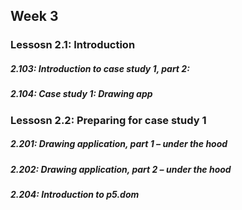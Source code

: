 ## Week 3

### Lessosn 2.1: Introduction

<h5>2.103: Introduction to case study 1, part 2:</h>

<h5>2.104: Case study 1: Drawing app</h>

### Lessosn 2.2: Preparing for case study 1

<h5>2.201: Drawing application, part 1 – under the hood</h5>

<h5>2.202: Drawing application, part 2 – under the hood</h5>

<h5>2.204: Introduction to p5.dom</h5>
